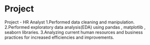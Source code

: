 # Project
Project - HR Analyst
1.Performed data cleaning and manipulation.
2.Performed exploratory data analysis(EDA) using pandas ,
matplotlib , seaborn libraries.
3.Analyzing current human resources and business practices for increased efficiencies and improvements.
